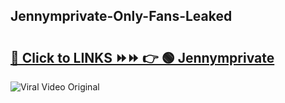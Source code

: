
 ## Jennymprivate-Only-Fans-Leaked

# <h2><a href="https://clipsfans.com/Jennymprivate&ref=git">🔗 Click to LINKS ⏩⏩ 👉 🟢 Jennymprivate </a></h2>

<a href="https://clipsfans.com/Jennymprivate&ref=git" rel="nofollow" data-target="animated-image.originalLink"><img src="https://i.ibb.co.com/xMMVF88/686577567.gif" alt="Viral Video Original" style="max-width: 100%; display: inline-block;" data-target="animated-image.originalImage"></a>
